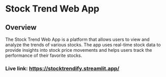 # Stock Trend Web App

## Overview
The Stock Trend Web App is a platform that allows users to view and analyze the trends of various stocks. The app uses real-time stock data to provide insights into stock price movements and helps users track the performance of their favorite stocks.

### Live link: https://stocktrendify.streamlit.app/
